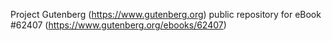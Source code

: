 Project Gutenberg (https://www.gutenberg.org) public repository for eBook #62407 (https://www.gutenberg.org/ebooks/62407)
